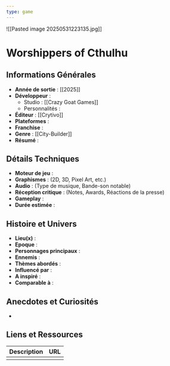 ```yaml
---
type: game
---
```

![[Pasted image 20250531223135.jpg]]
# Worshippers of Cthulhu

## Informations Générales

- **Année de sortie** : [[2025]]
- **Développeur** : 
	- Studio : [[Crazy Goat Games]]
	- Personnalités : 
- **Éditeur** : [[Crytivo]]
- **Plateformes** : 
- **Franchise** : 
- **Genre** : [[City-Builder]]
- **Résumé** : 

## Détails Techniques
- **Moteur de jeu** : 
- **Graphismes** : (2D, 3D, Pixel Art, etc.)
- **Audio** : (Type de musique, Bande-son notable)
- **Réception critique** : (Notes, Awards, Réactions de la presse)
- **Gameplay** :
- **Durée estimée** : 

## Histoire et Univers
- **Lieu(x)** : 
- **Epoque** : 
- **Personnages principaux** : 
- **Ennemis** :
- **Thèmes abordés** : 
- **Influencé par** :
- **A inspiré** : 
- **Comparable à** :
## Anecdotes et Curiosités
- 
## Liens et Ressources

| Description | URL |
| ----------- | --- |
|             |     |
